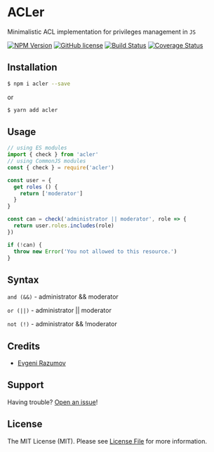 # ACLer

Minimalistic ACL implementation for privileges management in `JS`

[![NPM Version](https://img.shields.io/npm/v/acler.svg?style=flat-square)](https://npmjs.org/package/acler)
[![GitHub license](https://img.shields.io/github/license/enniel/acler.svg)](https://github.com/enniel/acler/blob/master/LICENSE.md)
[![Build Status](https://travis-ci.org/enniel/acler.svg?branch=master)](https://travis-ci.org/enniel/acler)
[![Coverage Status](https://coveralls.io/repos/github/enniel/acler/badge.svg?branch=master)](https://coveralls.io/github/enniel/acler?branch=master)

## Installation

```bash
$ npm i acler --save
```
or

```bash
$ yarn add acler
```

## Usage

```js
// using ES modules
import { check } from 'acler'
// using CommonJS modules
const { check } = require('acler')

const user = {
  get roles () {
    return ['moderator']
  }
}

const can = check('administrator || moderator', role => {
  return user.roles.includes(role)
})

if (!can) {
  throw new Error('You not allowed to this resource.')
}
```

## Syntax

`and (&&)` - administrator && moderator

`or (||)` - administrator || moderator

`not (!)` - administrator && !moderator

## Credits

- [Evgeni Razumov](https://github.com/enniel)

## Support

Having trouble? [Open an issue](https://github.com/enniel/acler/issues/new)!

## License

The MIT License (MIT). Please see [License File](LICENSE.md) for more information.
